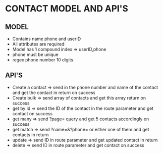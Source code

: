 # CONTACT MODEL AND API'S

## MODEL

- Contains name phone and userID
- All attributes are required
- Model has 1 compound index => userID,phone
- phone must be unique
- regex phone number 10 digits

## API'S

- Create a contact => send in the phone number and name of the contact and get the contact in return on success
- Create bulk => send array of contacts and get this array return on success
- get by id => send the ID of the contact in the route parameter and get contact on success
- get many => send ?page= query and get 5 contacts accordingly on success
- get match => send ?name=&?phone= or either one of them and get contacts in return
- update => send ID in route parameter and get updated contact in return
- delete => send ID in route parameter and get contact on success
